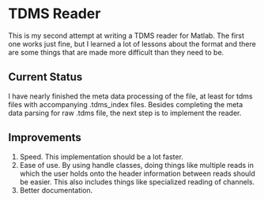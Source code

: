 # TDMS Reader

This is my second attempt at writing a TDMS reader for Matlab. The first one works just fine, but I learned a lot of lessons about the format and there are some things that are made more difficult than they need to be.

## Current Status

I have nearly finished the meta data processing of the file, at least for tdms files with accompanying .tdms_index files. Besides completing the meta data parsing for raw .tdms file, the next step is to implement the reader.

## Improvements

1. Speed. This implementation should be a lot faster.
2. Ease of use. By using handle classes, doing things like multiple reads in which the user holds onto the header information between reads should be easier. This also includes things like specialized reading of channels.
3. Better documentation.

